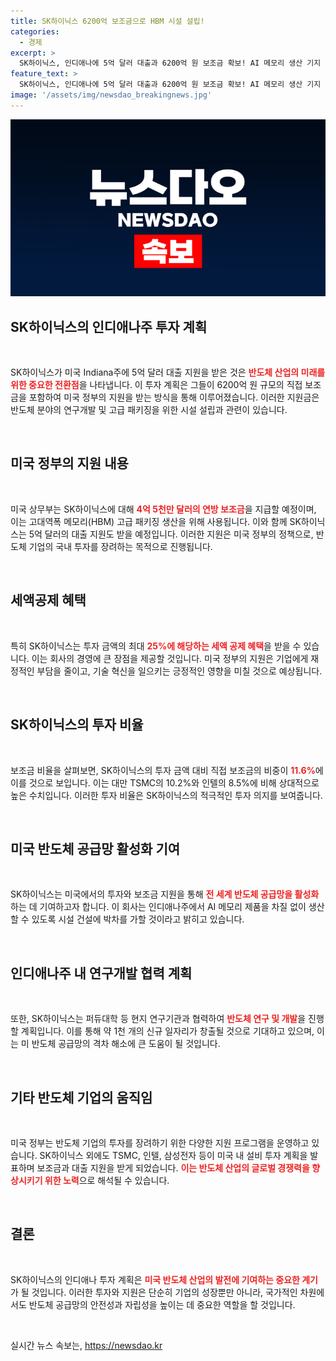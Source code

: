 ```yaml
---
title: SK하이닉스 6200억 보조금으로 HBM 시설 설립!
categories:
  - 경제
excerpt: >
  SK하이닉스, 인디애나에 5억 달러 대출과 6200억 원 보조금 확보! AI 메모리 생산 기지 구축으로 글로벌 반도체 공급망 강화에 나선다. 이 투자로 약 1000개의 일자리 창출도 기대!
feature_text: >
  SK하이닉스, 인디애나에 5억 달러 대출과 6200억 원 보조금 확보! AI 메모리 생산 기지 구축으로 글로벌 반도체 공급망 강화에 나선다. 이 투자로 약 1000개의 일자리 창출도 기대!
image: '/assets/img/newsdao_breakingnews.jpg'
---
```


<p><img src="/assets/img/newsdao_breakingnews.jpg" alt="implanttips 속보" /></p>

<h2 data-ke-size="size26">SK하이닉스의 인디애나주 투자 계획</h2>

<p data-ke-size="size16">&nbsp;</p>

<p>SK하이닉스가 미국 Indiana주에 5억 달러 대출 지원을 받은 것은 <b><span style="color: #ee2323;">반도체 산업의 미래를 위한 중요한 전환점</span></b>을 나타냅니다. 이 투자 계획은 그들이 6200억 원 규모의 직접 보조금을 포함하여 미국 정부의 지원을 받는 방식을 통해 이루어졌습니다. 이러한 지원금은 반도체 분야의 연구개발 및 고급 패키징을 위한 시설 설립과 관련이 있습니다.</p>

<p data-ke-size="size16">&nbsp;</p>

<h2 data-ke-size="size26">미국 정부의 지원 내용</h2>

<p data-ke-size="size16">&nbsp;</p>

<p>미국 상무부는 SK하이닉스에 대해 <b><span style="color: #ee2323;">4억 5천만 달러의 연방 보조금</span></b>을 지급할 예정이며, 이는 고대역폭 메모리(HBM) 고급 패키징 생산을 위해 사용됩니다. 이와 함께 SK하이닉스는 5억 달러의 대출 지원도 받을 예정입니다. 이러한 지원은 미국 정부의 정책으로, 반도체 기업의 국내 투자를 장려하는 목적으로 진행됩니다.</p>

<p data-ke-size="size16">&nbsp;</p>

<h2 data-ke-size="size26">세액공제 혜택</h2>

<p data-ke-size="size16">&nbsp;</p>

<p>특히 SK하이닉스는 투자 금액의 최대 <b><span style="color: #ee2323;">25%에 해당하는 세액 공제 혜택</span></b>을 받을 수 있습니다. 이는 회사의 경영에 큰 장점을 제공할 것입니다. 미국 정부의 지원은 기업에게 재정적인 부담을 줄이고, 기술 혁신을 일으키는 긍정적인 영향을 미칠 것으로 예상됩니다.</p>

<p data-ke-size="size16">&nbsp;</p>

<h2 data-ke-size="size26">SK하이닉스의 투자 비율</h2>

<p data-ke-size="size16">&nbsp;</p>

<p>보조금 비율을 살펴보면, SK하이닉스의 투자 금액 대비 직접 보조금의 비중이 <b><span style="color: #ee2323;">11.6%</b></span></b>에 이를 것으로 보입니다. 이는 대만 TSMC의 10.2%와 인텔의 8.5%에 비해 상대적으로 높은 수치입니다. 이러한 투자 비율은 SK하이닉스의 적극적인 투자 의지를 보여줍니다.</p>

<p data-ke-size="size16">&nbsp;</p>

<h2 data-ke-size="size26">미국 반도체 공급망 활성화 기여</h2>

<p data-ke-size="size16">&nbsp;</p>

<p>SK하이닉스는 미국에서의 투자와 보조금 지원을 통해 <b><span style="color: #ee2323;">전 세계 반도체 공급망을 활성화</span></b>하는 데 기여하고자 합니다. 이 회사는 인디애나주에서 AI 메모리 제품을 차질 없이 생산할 수 있도록 시설 건설에 박차를 가할 것이라고 밝히고 있습니다.</p>

<p data-ke-size="size16">&nbsp;</p>

<h2 data-ke-size="size26">인디애나주 내 연구개발 협력 계획</h2>

<p data-ke-size="size16">&nbsp;</p>

<p>또한, SK하이닉스는 퍼듀대학 등 현지 연구기관과 협력하여 <b><span style="color: #ee2323;">반도체 연구 및 개발</span></b>을 진행할 계획입니다. 이를 통해 약 1천 개의 신규 일자리가 창출될 것으로 기대하고 있으며, 이는 미 반도체 공급망의 격차 해소에 큰 도움이 될 것입니다.</p>

<p data-ke-size="size16">&nbsp;</p>

<h2 data-ke-size="size26">기타 반도체 기업의 움직임</h2>

<p data-ke-size="size16">&nbsp;</p>

<p>미국 정부는 반도체 기업의 투자를 장려하기 위한 다양한 지원 프로그램을 운영하고 있습니다. SK하이닉스 외에도 TSMC, 인텔, 삼성전자 등이 미국 내 설비 투자 계획을 발표하며 보조금과 대출 지원을 받게 되었습니다. <b><span style="color: #ee2323;">이는 반도체 산업의 글로벌 경쟁력을 향상시키기 위한 노력</span></b>으로 해석될 수 있습니다.</p>

<p data-ke-size="size16">&nbsp;</p>

<h2 data-ke-size="size26">결론</h2>

<p data-ke-size="size16">&nbsp;</p>

<p>SK하이닉스의 인디애나 투자 계획은 <b><span style="color: #ee2323;">미국 반도체 산업의 발전에 기여하는 중요한 계기</span></b>가 될 것입니다. 이러한 투자와 지원은 단순히 기업의 성장뿐만 아니라, 국가적인 차원에서도 반도체 공급망의 안전성과 자립성을 높이는 데 중요한 역할을 할 것입니다.</p>

<p data-ke-size="size16">&nbsp;</p>
실시간 뉴스 속보는, <a href="https://newsdao.kr" rel="dofollow">https://newsdao.kr</a>


